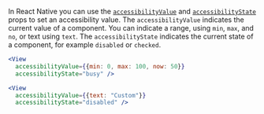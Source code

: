 In React Native you can use the [`accessibilityValue`](https://reactnative.dev/docs/accessibility#accessibilityvalue) and [`accessibilityState`](https://reactnative.dev/docs/accessibility#accessibilitystate) props to set an accessibility value. The `accessibilityValue` indicates the current value of a component. You can indicate a range, using `min`, `max`, and `no`, or text using `text`. The `accessibilityState` indicates the current state of a component, for example `disabled` or `checked`.

```jsx
<View
  accessibilityValue={{min: 0, max: 100, now: 50}}
  accessibilityState="busy" />

<View 
  accessibilityValue={{text: "Custom"}}
  accessibilityState="disabled" />
```
